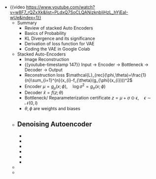 - {{video https://www.youtube.com/watch?v=w8F7_rQZxXk&list=PLdxQ7SoCLQANizknbIiHzL_hYjEaI-wUe&index=1}}
	- Summary
		- Review of stacked Auto Encoders
		- Basics of Probability
		- KL Divergence and its significance
		- Derivation of loss function for VAE
		- Coding the VAE in Google Colab
	- Stacked Auto-Encoders
		- Image Reconstruction
		- {{youtube-timestamp 147}} Input -> Encoder -> Bottleneck -> Decoder -> Output
		- Reconstruction loss $\mathcal{L}_{rec}(\phi,\theta)=\frac{1}{n}\sum_{i=1}^{n}(x_{i}-f_{\theta}(g_{\phi}(x_{i})))^2$
		- Encoder $\mu=g_{\mu}(x;\phi),\quad\log\sigma^2=g_{\sigma}(x;\phi)$
		- Decoder $\hat{x}=f(z;\theta)$
		- Bottleneck/ Reparameterization certificate $z=\mu+\sigma\odot\epsilon,\quad\epsilon\sim\mathcal{N}(0,I)$
		- $\theta, \phi$ are weights and biases
	- Denoising Autoencoder
		-
		-
		-
		-
		-
		-
		-
	-
	-